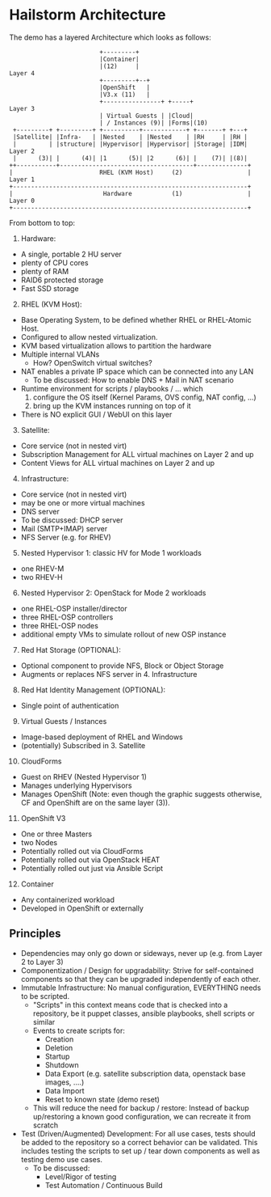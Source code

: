 # Hailstorm Architecture

The demo has a layered Architecture which looks as follows:

                             +---------+
                             |Container|
                             |(12)     |                                  Layer 4
                             +---------+--+
                             |OpenShift   |
                             |V3.x (11)   |
                             +----------------+ +-----+                   Layer 3
                             | Virtual Guests | |Cloud|                  
                             | / Instances (9)| |Forms|(10)
     +---------+ +---------+ +----------+------------+ +-------+ +---+
     |Satellite| |Infra-   | |Nested    | |Nested    | |RH     | |RH |
     |         | |structure| |Hypervisor| |Hypervisor| |Storage| |IDM|    Layer 2
     |      (3)| |      (4)| |1      (5)| |2      (6)| |    (7)| |(8)|
    ++-----------+-------------------------------------+--------------+
    |                        RHEL (KVM Host)     (2)                  |   Layer 1
    +-----------------------------------------------------------------+
    |                         Hardware           (1)                  |   Layer 0
    +-----------------------------------------------------------------+


From bottom to top:

1. Hardware:
  - A single, portable 2 HU server
  - plenty of CPU cores
  - plenty of RAM
  - RAID6 protected storage
  - Fast SSD storage
2. RHEL (KVM Host):
  - Base Operating System, to be defined whether RHEL or RHEL-Atomic Host.
  - Configured to allow nested virtualization.
  - KVM based virtualization allows to partition the hardware
  - Multiple internal VLANs
    - How? OpenSwitch virtual switches?
  - NAT enables a private IP space which can be connected into any LAN
    - To be discussed: How to enable DNS + Mail in NAT scenario
  - Runtime environment for scripts / playbooks / ... which
    1. configure the OS itself (Kernel Params, OVS config, NAT config, ...)
    2. bring up the KVM instances running on top of it
  - There is NO explicit GUI / WebUI on this layer
3. Satellite:
  - Core service (not in nested virt)
  - Subscription Management for ALL virtual machines on Layer 2 and up
  - Content Views for ALL virtual machines on Layer 2 and up
4. Infrastructure:
  - Core service (not in nested virt)
  - may be one or more virtual machines
  - DNS server
  - To be discussed: DHCP server
  - Mail (SMTP+IMAP) server
  - NFS Server (e.g. for RHEV)
5. Nested Hypervisor 1: classic HV for Mode 1 workloads
  - one RHEV-M
  - two RHEV-H
6. Nested Hypervisor 2: OpenStack for Mode 2 workloads
  - one RHEL-OSP installer/director
  - three RHEL-OSP controllers
  - three RHEL-OSP nodes
  - additional empty VMs to simulate rollout of new OSP instance
7. Red Hat Storage (OPTIONAL):
  - Optional component to provide NFS, Block or Object Storage
  - Augments or replaces NFS server in 4. Infrastructure
8. Red Hat Identity Management (OPTIONAL):
  - Single point of authentication
9. Virtual Guests / Instances
  - Image-based deployment of RHEL and Windows
  - (potentially) Subscribed in 3. Satellite
10. CloudForms
  - Guest on RHEV (Nested Hypervisor 1)
  - Manages underlying Hypervisors
  - Manages OpenShift (Note: even though the graphic suggests otherwise, CF and OpenShift are on the same layer (3)).
11. OpenShift V3
  - One or three Masters
  - two Nodes
  - Potentially rolled out via CloudForms
  - Potentially rolled out via OpenStack HEAT
  - Potentially rolled out just via Ansible Script
12. Container
  - Any containerized workload
  - Developed in OpenShift or externally

## Principles
- Dependencies may only go down or sideways, never up (e.g. from Layer 2 to Layer 3)
- Componentization / Design for upgradability: Strive for self-contained components so that they can be upgraded independently of each other.
- Immutable Infrastructure: No manual configuration, EVERYTHING needs to be scripted.
  - "Scripts" in this context means code that is checked into a repository,
  be it puppet classes, ansible playbooks, shell scripts or similar
  - Events to create scripts for:
    - Creation
    - Deletion
    - Startup
    - Shutdown
    - Data Export (e.g. satellite subscription data, openstack base images, ....)
    - Data Import
    - Reset to known state (demo reset)
  - This will reduce the need for backup / restore: Instead of backup up/restoring a known good configuration, we can recreate it from scratch
- Test (Driven/Augmented) Development: For all use cases, tests should be added
to the repository so a correct behavior can be validated. This includes testing the scripts to set up / tear down components as well as testing demo use cases.
  - To be discussed:
    - Level/Rigor of testing
    - Test Automation / Continuous Build
